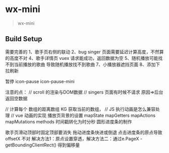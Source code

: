 # wx-mini

> wx-mini

## Build Setup









需要完善的
  1、歌手页右侧的联动
  2、bug singer 页面需要延迟计算高度，不然算的高度不对
  4、歌手详情页 vuex 请求能成功，返回数据为空
  5、随机播放可能找不到当前播放的歌曲 导致随机播放找不到歌曲
  7、小播放器遮挡页面
  8、添加下拉刷新

暂停 icon-pause icon-pause-mini

注意的点：
// scroll 的渲染与DOM数据
// singers 页面有时候不请求 原因=>后台返回空数据

// 计算每个 数组的距离数组 KG     获取当前的数组，
// JS 执行动画是怎么兼容处理
// vue 动画的实现
播放页背景的设置
mapState mapGetters
mapActions mapMutations  methods
时间戳转化为时分秒
圆形进度条的制作


歌手页滑动顶部时固定顶部要消失
拖动进度条快进或倒退  点击进度条的原点导致 offsetX 不对 解决方法1：原点设置穿透，解决方法二：通过e.PageX - getBoundingClientRect() 得到偏移量


``` bash

